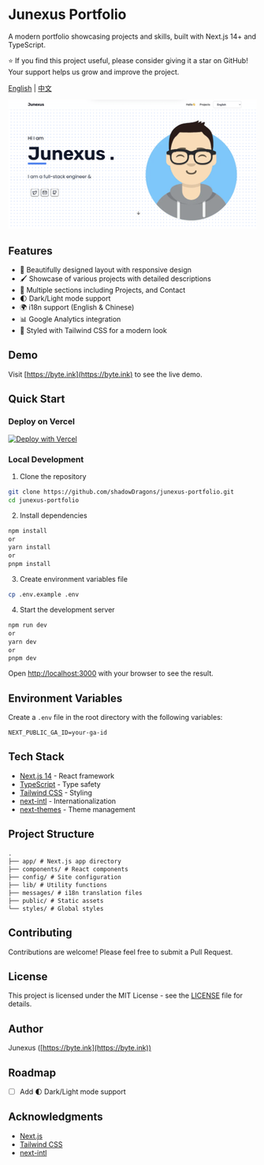 # Junexus Portfolio

A modern portfolio showcasing projects and skills, built with Next.js 14+ and TypeScript.

⭐ If you find this project useful, please consider giving it a star on GitHub! Your support helps us grow and improve the project.

[English](README.md) | [中文](README-zh.md)

![Junexus Portfolio](./public/og-image.png)

## Features

- 🎨 Beautifully designed layout with responsive design
- 🖌️ Showcase of various projects with detailed descriptions
- 📏 Multiple sections including Projects, and Contact
- 🌓 Dark/Light mode support
- 🌍 i18n support (English & Chinese)
- 📊 Google Analytics integration
- 💅 Styled with Tailwind CSS for a modern look

## Demo

Visit [https://byte.ink](https://byte.ink) to see the live demo.

## Quick Start

### Deploy on Vercel

[![Deploy with Vercel](https://vercel.com/button)](https://vercel.com/new/clone?repository-url=https://github.com/shadowDragons/junexus-portfolio)

### Local Development

1. Clone the repository

```bash
git clone https://github.com/shadowDragons/junexus-portfolio.git
cd junexus-portfolio
```

2. Install dependencies

```bash
npm install
or
yarn install
or
pnpm install
```

3. Create environment variables file

```bash
cp .env.example .env
```

4. Start the development server

```bash
npm run dev
or
yarn dev
or
pnpm dev
```

Open [http://localhost:3000](http://localhost:3000) with your browser to see the result.

## Environment Variables

Create a `.env` file in the root directory with the following variables:

```env
NEXT_PUBLIC_GA_ID=your-ga-id
```

## Tech Stack

- [Next.js 14](https://nextjs.org/) - React framework
- [TypeScript](https://www.typescriptlang.org/) - Type safety
- [Tailwind CSS](https://tailwindcss.com/) - Styling
- [next-intl](https://next-intl-docs.vercel.app/) - Internationalization
- [next-themes](https://github.com/pacocoursey/next-themes) - Theme management

## Project Structure

```
.
├── app/ # Next.js app directory
├── components/ # React components
├── config/ # Site configuration
├── lib/ # Utility functions
├── messages/ # i18n translation files
├── public/ # Static assets
└── styles/ # Global styles
```

## Contributing

Contributions are welcome! Please feel free to submit a Pull Request.

## License

This project is licensed under the MIT License - see the [LICENSE](LICENSE) file for details.

## Author

Junexus ([https://byte.ink](https://byte.ink))

## Roadmap

- [ ] Add 🌓 Dark/Light mode support

## Acknowledgments

- [Next.js](https://nextjs.org/)
- [Tailwind CSS](https://tailwindcss.com/)
- [next-intl](https://next-intl-docs.vercel.app/)
